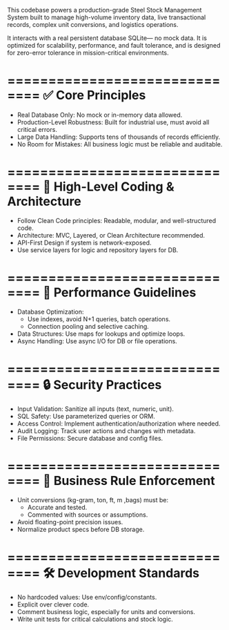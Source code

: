 
This codebase powers a production-grade Steel Stock Management System built to manage high-volume inventory data, live transactional records, complex unit conversions, and logistics operations.

It interacts with a real persistent database SQLite— no mock data. It is optimized for scalability, performance, and fault tolerance, and is designed for zero-error tolerance in mission-critical environments.

==============================
✅ Core Principles
==============================
- Real Database Only: No mock or in-memory data allowed.
- Production-Level Robustness: Built for industrial use, must avoid all critical errors.
- Large Data Handling: Supports tens of thousands of records efficiently.
- No Room for Mistakes: All business logic must be reliable and auditable.

==============================
🧠 High-Level Coding & Architecture
==============================
- Follow Clean Code principles: Readable, modular, and well-structured code.
- Architecture: MVC, Layered, or Clean Architecture recommended.
- API-First Design if system is network-exposed.
- Use service layers for logic and repository layers for DB.

==============================
🚀 Performance Guidelines
==============================
- Database Optimization:
  - Use indexes, avoid N+1 queries, batch operations.
  - Connection pooling and selective caching.
- Data Structures: Use maps for lookups and optimize loops.
- Async Handling: Use async I/O for DB or file operations.

==============================
🔒 Security Practices
==============================
- Input Validation: Sanitize all inputs (text, numeric, unit).
- SQL Safety: Use parameterized queries or ORM.
- Access Control: Implement authentication/authorization where needed.
- Audit Logging: Track user actions and changes with metadata.
- File Permissions: Secure database and config files.

==============================
📏 Business Rule Enforcement
==============================
- Unit conversions (kg-gram, ton, ft, m ,bags) must be:
  - Accurate and tested.
  - Commented with sources or assumptions.
- Avoid floating-point precision issues.
- Normalize product specs before DB storage.

==============================
🛠️ Development Standards
==============================
- No hardcoded values: Use env/config/constants.
- Explicit over clever code.
- Comment business logic, especially for units and conversions.
- Write unit tests for critical calculations and stock logic.

